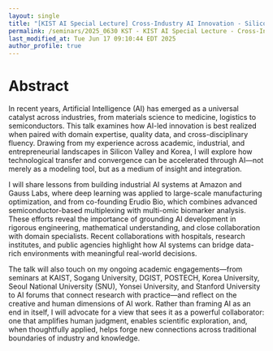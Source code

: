 ```yaml
---
layout: single
title: "[KIST AI Special Lecture] Cross-Industry AI Innovation - Silicon Valley's Model for AI-Driven Technology Transfer Across Industries"
permalink: /seminars/2025_0630 KST - KIST AI Special Lecture - Cross-Industry AI Innovation - Silicon Valley's Model for AI-Driven Technology Transfer Across Industries/abstract
last_modified_at: Tue Jun 17 09:10:44 EDT 2025
author_profile: true
---
```


# Abstract

In recent years, Artificial Intelligence (AI) has emerged as a universal catalyst across industries, from materials science to medicine, logistics to semiconductors. This talk examines how AI-led innovation is best realized when paired with domain expertise, quality data, and cross-disciplinary fluency. Drawing from my experience across academic, industrial, and entrepreneurial landscapes in Silicon Valley and Korea, I will explore how technological transfer and convergence can be accelerated through AI—not merely as a modeling tool, but as a medium of insight and integration.

I will share lessons from building industrial AI systems at Amazon and Gauss Labs, where deep learning was applied to large-scale manufacturing optimization, and from co-founding Erudio Bio, which combines advanced semiconductor-based multiplexing with multi-omic biomarker analysis. These efforts reveal the importance of grounding AI development in rigorous engineering, mathematical understanding, and close collaboration with domain specialists. Recent collaborations with hospitals, research institutes, and public agencies highlight how AI systems can bridge data-rich environments with meaningful real-world decisions.

The talk will also touch on my ongoing academic engagements—from seminars at KAIST, Sogang University, DGIST, POSTECH, Korea University, Seoul National University (SNU), Yonsei University, and Stanford University to AI forums that connect research with practice—and reflect on the creative and human dimensions of AI work. Rather than framing AI as an end in itself, I will advocate for a view that sees it as a powerful collaborator: one that amplifies human judgment, enables scientific exploration, and, when thoughtfully applied, helps forge new connections across traditional boundaries of industry and knowledge.
